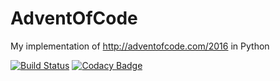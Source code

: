 # AdventOfCode

My implementation of http://adventofcode.com/2016 in Python

[![Build Status](https://travis-ci.org/StaNov/AdventOfCode.svg?branch=master)](https://travis-ci.org/StaNov/AdventOfCode)
[![Codacy Badge](https://api.codacy.com/project/badge/Grade/11500f6681e0487cb7e6bec8f02018b3)](https://www.codacy.com/app/stanovec/AdventOfCode?utm_source=github.com&amp;utm_medium=referral&amp;utm_content=StaNov/AdventOfCode&amp;utm_campaign=Badge_Grade)
